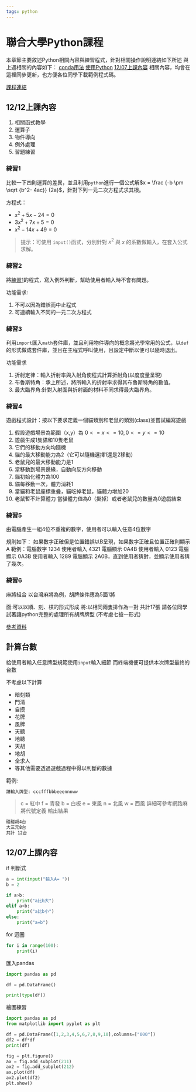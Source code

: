 ```yaml
---
tags: python
---
```

# 聯合大學Python課程

本章節主要敘述Python相關內容與練習程式，針對相關操作說明連結如下所述
與上週相關的內容如下：
[conda用法](conda用法.md)
[使用Python](使用Python.md)
[12/07上課內容](#1207上課內容)
相關內容，均會在這裡同步更新，也方便各位同學下載範例程式碼。

[課程連結](https://github.com/edwardhome/Notebook)

## 12/12上課內容

1. 相關函式教學
2. 運算子
3. 物件導向
4. 例外處理
5. 習題練習

### 練習1

比較一下四則運算的差異，並且利用`python`進行一個公式解$x = \frac {-b \pm \sqrt {b^2- 4ac}} {2a}$，針對下列一元二次方程式求其根。

方程式：

- $x^2+5x-24 = 0$
- $3x^2+7x+5 = 0$
- $x^2-14x+49 = 0$

>提示：可使用 `input()`函式，分別針對 $x^2$ 與 $x$ 的系數做輸入，在套入公式求解。

### 練習2

將[練習1](練習1)的程式，寫入例外判斷，幫助使用者輸入時不會有問題。

功能需求:

1. 不可以因為錯誤而中止程式
2. 可連續輸入不同的一元二次方程式


### 練習3

利用`import`匯入`math`套件庫，並且利用物件導向的概念將光學常用的公式，以`def`的形式做成套件庫，並且在主程式呼叫使用，且設定中斷以便可以隨時退出。

功能需求

1. 折射定律：輸入折射率與入射角使程式計算折射角(以度度量呈現)
2. 布魯斯特角：承上所述，將所輸入的折射率求得其布魯斯特角的數值。
3. 最大臨界角:針對入射面與折射面的材料不同求得最大臨界角。


### 練習4

遊戲程式設計：按以下要求定義一個貓類別和老鼠的類別(class)並嘗試編寫遊戲

1. 假設遊戲場景為範圍（x,y）為 $0<=x<=10,0<=y<=10$
2. 遊戲生成1隻貓和10隻老鼠
3. 它們的移動方向均隨機
4. 貓的最大移動能力為2（它可以隨機選擇1還是2移動）
5. 老鼠兒的最大移動能力是1
6. 當移動到場景邊緣，自動向反方向移動
7. 貓初始化體力為100
8. 貓每移動一次，體力消耗1
9. 當貓和老鼠座標重疊，貓吃掉老鼠，貓體力增加20
10. 老鼠暫不計算體力 當貓體力值為0（掛掉）或者老鼠兒的數量為0遊戲結束

### 練習5

由電腦產生一組4位不重複的數字，使用者可以輸入任意4位數字

規則如下：
如果數字正確但是位置錯誤以B呈現，如果數字正確且位置正確則顯示A 範例：電腦數字 1234 使用者輸入 4321 電腦顯示 0A4B 使用者輸入 0123 電腦顯示 0A3B 使用者輸入 1289 電腦顯示 2A0B，直到使用者猜對，並顯示使用者猜了幾次。

### 練習6

麻將組合
以台灣麻將為例，胡牌條件應為5面1將

面:可以以順、刻、槓的形式形成
將:以相同兩隻排作為一對
共計17張
請各位同學試著讓python完整的處理所有胡牌牌型
(不考慮七搶一形式)

[參考資料](https://zh.wikipedia.org/wiki/%E5%8F%B0%E7%81%A3%E9%BA%BB%E5%B0%87)
   
## 計算台數

給使用者輸入任意牌型規範使用`input`輸入細節
而終端機便可提供本次牌型最終的台數

不考慮以下計算

- 暗刻類
- 門清
- 自摸
- 花牌
- 風牌
- 天聽
- 地聽
- 天胡
- 地胡
- 全求人
- 等其他需要透過遊戲過程中得以判斷的數據

範例:

```sh
請輸入牌型: cccfffbbbeeennnww
```

> c = 紅中
> f = 青發
> b = 白板
> e = 東風
> n = 北風
> w = 西風
> 詳細可參考網路麻將代號定義
輸出結果

```sh
碰碰胡4台
大三元8台
共計 12台
```

## 12/07上課內容

if 判斷式

```python
a = int(input("輸入A= "))
b = 2

if a>b:
    print("a比b大")
elif a<b:
    print("a比b小")
else:
    print("a=b")
```

for 迴圈

```python
for i in range(100):
    print(i)
```

匯入pandas

```python
import pandas as pd 

df = pd.DataFrame()

print(type(df))
```

繪圖練習

```python
import pandas as pd
from matplotlib import pyplot as plt

df = pd.DataFrame([1,2,3,4,5,6,7,8,9,10],columns=["000"])
df2 = df*df
print(df)

fig = plt.figure()
ax = fig.add_subplot(211)
ax2 = fig.add_subplot(212)
ax.plot(df)
ax2.plot(df2)
plt.show()
```
